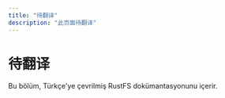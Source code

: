 ```yaml
---
title: "待翻译"
description: "此页面待翻译"
---
```


# 待翻译

Bu bölüm, Türkçe'ye çevrilmiş RustFS dokümantasyonunu içerir.
